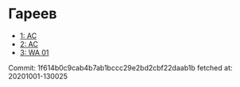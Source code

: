 # Гареев
- [1: AC](1.md)
- [2: AC](2.md)
- [3: WA 01](3.md)

Commit: 1f614b0c9cab4b7ab1bccc29e2bd2cbf22daab1b
 fetched at: 20201001-130025
